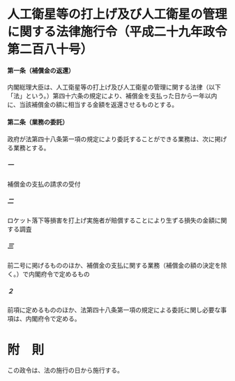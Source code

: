 # 人工衛星等の打上げ及び人工衛星の管理に関する法律施行令（平成二十九年政令第二百八十号）
#### 第一条（補償金の返還）
内閣総理大臣は、人工衛星等の打上げ及び人工衛星の管理に関する法律（以下「法」という。）第四十六条の規定により、補償金を支払った日から一年以内に、当該補償金の額に相当する金額を返還させるものとする。
#### 第二条（業務の委託）
政府が法第四十八条第一項の規定により委託することができる業務は、次に掲げる業務とする。
##### 一
補償金の支払の請求の受付
##### 二
ロケット落下等損害を打上げ実施者が賠償することにより生ずる損失の金額に関する調査
##### 三
前二号に掲げるもののほか、補償金の支払に関する業務（補償金の額の決定を除く。）で内閣府令で定めるもの
##### ２
前項に定めるもののほか、法第四十八条第一項の規定による委託に関し必要な事項は、内閣府令で定める。
# 附　則
この政令は、法の施行の日から施行する。
